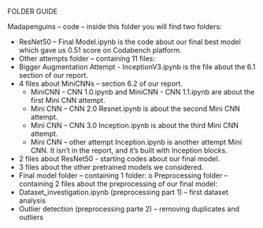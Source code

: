 FOLDER GUIDE

Madapenguins – code – inside this folder you will find two folders:

-	ResNet50 – Final Model.ipynb is the code about our final best model which gave us 0.51 score on Codabench platform.
-	Other attempts folder – containing 11 files:
  - Bigger Augmentation Attempt - InceptionV3.ipynb is the file about the 6.1 section of our report.
  - 4 files about MiniCNNs – section 6.2 of our report.
    - MiniCNN - CNN 1.0.ipynb and  MiniCNN - CNN 1.1.ipynb are about the first Mini CNN attempt.
    - Mini CNN – CNN 2.0 Resnet.ipynb is about the second Mini CNN attempt.
    - Mini CNN – CNN 3.0 Inception.ipynb is about the third Mini CNN attempt.
    - Mini CNN – other attempt Inception.ipynb is another attempt Mini CNN. It isn’t in the report, and it’s built with Inception blocks.
  - 2 files about ResNet50 - starting codes about our final model.
  - 3 files about the other pretrained models we considered.
-	Final model folder – containing 1 folder:
o	Preprocessing folder – containing 2 files about the preprocessing of our final model:
  - Dataset_investigation.ipynb (preprocessing part 1) – first dataset analysis
  - Outlier detection (preprocessing parte 2) – removing duplicates and outliers
